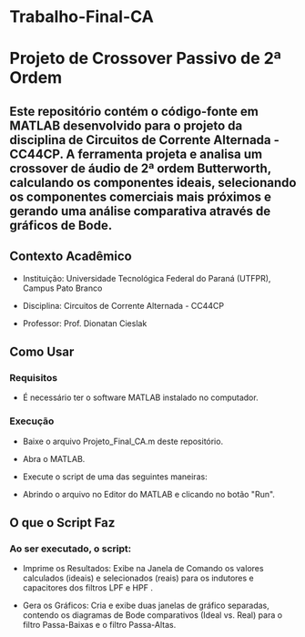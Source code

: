 # Trabalho-Final-CA

# Projeto de Crossover Passivo de 2ª Ordem

## Este repositório contém o código-fonte em MATLAB desenvolvido para o projeto da disciplina de Circuitos de Corrente Alternada - CC44CP. A ferramenta projeta e analisa um crossover de áudio de 2ª ordem Butterworth, calculando os componentes ideais, selecionando os componentes comerciais mais próximos e gerando uma análise comparativa através de gráficos de Bode.




## Contexto Acadêmico

  * Instituição: Universidade Tecnológica Federal do Paraná (UTFPR), Campus Pato Branco 


  * Disciplina: Circuitos de Corrente Alternada - CC44CP 


  * Professor: Prof. Dionatan Cieslak 

## Como Usar
### Requisitos
  * É necessário ter o software MATLAB instalado no computador.

### Execução
  * Baixe o arquivo Projeto_Final_CA.m deste repositório.

  * Abra o MATLAB.

  * Execute o script de uma das seguintes maneiras:

  * Abrindo o arquivo no Editor do MATLAB e clicando no botão "Run".

 

## O que o Script Faz

### Ao ser executado, o script:


* Imprime os Resultados: Exibe na Janela de Comando os valores calculados (ideais) e selecionados (reais) para os indutores e capacitores dos filtros LPF e HPF .


* Gera os Gráficos: Cria e exibe duas janelas de gráfico separadas, contendo os diagramas de Bode comparativos (Ideal vs. Real) para o filtro Passa-Baixas e o filtro Passa-Altas.
